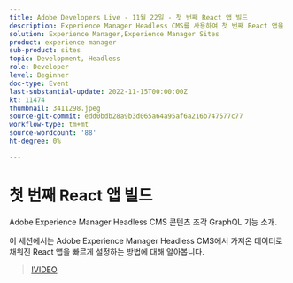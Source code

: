 ```yaml
---
title: Adobe Developers Live - 11월 22일 - 첫 번째 React 앱 빌드
description: Experience Manager Headless CMS를 사용하여 첫 번째 React 앱을 빌드Adobe Experience Manager Headless CMS 콘텐츠 조각 GraphQL 기능에 도입합니다. 이 세션에서는 Adobe Experience Manager Headless CMS에서 가져온 데이터로 채워진 React 앱을 빠르게 설정하는 방법에 대해 알아봅니다.
solution: Experience Manager,Experience Manager Sites
product: experience manager
sub-product: sites
topic: Development, Headless
role: Developer
level: Beginner
doc-type: Event
last-substantial-update: 2022-11-15T00:00:00Z
kt: 11474
thumbnail: 3411298.jpeg
source-git-commit: edd0bdb28a9b3d065a64a95af6a216b747577c77
workflow-type: tm+mt
source-wordcount: '88'
ht-degree: 0%

---
```


# 첫 번째 React 앱 빌드

Adobe Experience Manager Headless CMS 콘텐츠 조각 GraphQL 기능 소개.

이 세션에서는 Adobe Experience Manager Headless CMS에서 가져온 데이터로 채워진 React 앱을 빠르게 설정하는 방법에 대해 알아봅니다.

>[!VIDEO](https://video.tv.adobe.com/v/3411298/?quality=12&learn=on)
